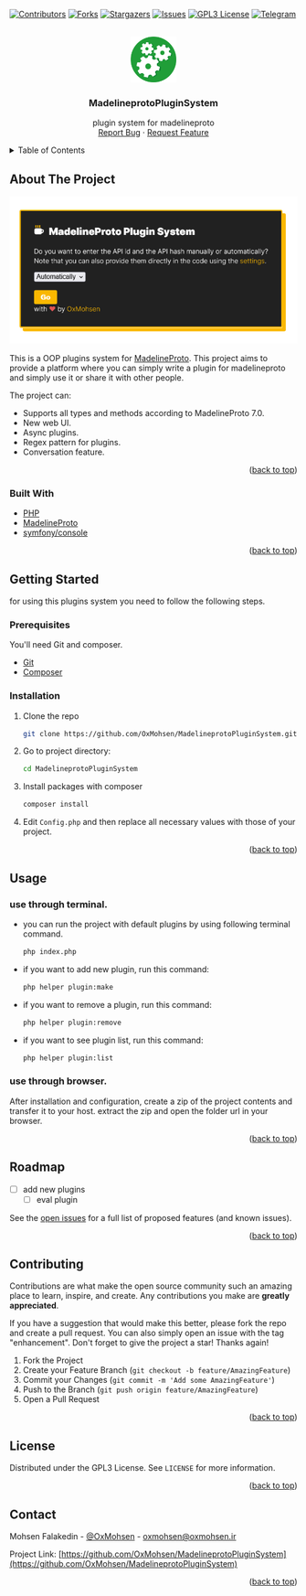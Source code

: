 <div id="top"></div>

[![Contributors][contributors-shield]][contributors-url]
[![Forks][forks-shield]][forks-url]
[![Stargazers][stars-shield]][stars-url]
[![Issues][issues-shield]][issues-url]
[![GPL3 License][license-shield]][license-url]
[![Telegram][telegram-shield]][telegram-url]

<br />
<div align="center">
  <a href="https://github.com/OxMohsen/MadelineprotoPluginSystem">
      <img src="images/logo.png" alt="Madelineproto Plugin System Logo" width="80" height="80">
  </a>

<h3 align="center">MadelineprotoPluginSystem</h3>

  <p align="center">
    plugin system for madelineproto
    <br />
    <a href="https://github.com/OxMohsen/MadelineprotoPluginSystem/issues">Report Bug</a>
    ·
    <a href="https://github.com/OxMohsen/MadelineprotoPluginSystem/issues">Request Feature</a>
  </p>
</div>

<details>
  <summary>Table of Contents</summary>
  <ol>
    <li>
      <a href="#about-the-project">About The Project</a>
      <ul>
        <li><a href="#built-with">Built With</a></li>
      </ul>
    </li>
    <li>
      <a href="#getting-started">Getting Started</a>
      <ul>
        <li><a href="#prerequisites">Prerequisites</a></li>
        <li><a href="#installation">Installation</a></li>
      </ul>
    </li>
    <li><a href="#usage">Usage</a></li>
    <li><a href="#roadmap">Roadmap</a></li>
    <li><a href="#contributing">Contributing</a></li>
    <li><a href="#license">License</a></li>
    <li><a href="#contact">Contact</a></li>
  </ol>
</details>

## About The Project
[![Product Name Screen Shot][product-screenshot]](https://github.com/OxMohsen/MadelineprotoPluginSystem)

This is a OOP plugins system for [MadelineProto](https://docs.madelineproto.xyz/).
This project aims to provide a platform where you can simply write a plugin for madelineproto and simply use it or share it with
other people.

The project can:
- Supports all types and methods according to MadelineProto 7.0.
- New web UI.
- Async plugins.
- Regex pattern for plugins.
- Conversation feature.

<p align="right">(<a href="#top">back to top</a>)</p>

### Built With

* [PHP](https://www.php.net/)
* [MadelineProto](https://docs.madelineproto.xyz/)
* [symfony/console](https://symfony.com/doc/current/components/console.html)

<p align="right">(<a href="#top">back to top</a>)</p>

## Getting Started

for using this plugins system you need to follow the following steps.

### Prerequisites
You'll need Git and composer.
* [Git](https://git-scm.com/downloads)
* [Composer](https://getcomposer.org/download/)

### Installation

1. Clone the repo
   ```sh
   git clone https://github.com/OxMohsen/MadelineprotoPluginSystem.git
   ```
2. Go to project directory:
   ```sh
   cd MadelineprotoPluginSystem
   ```
3. Install packages with composer
   ```sh
   composer install
   ```
4. Edit `Config.php` and then replace all necessary values with those of your project.

<p align="right">(<a href="#top">back to top</a>)</p>

## Usage

### use through terminal.
* you can run the project with default plugins by using following terminal command.
   ```sh
   php index.php
   ```
* if you want to add new plugin, run this command:
   ```sh
   php helper plugin:make
   ```
* if you want to remove a plugin, run this command:
   ```sh
   php helper plugin:remove
   ```
* if you want to see plugin list, run this command:
   ```sh
   php helper plugin:list
   ```

### use through browser.
After installation and configuration, create a zip of the project contents and transfer it to your host.
extract the zip and open the folder url in your browser.

<p align="right">(<a href="#top">back to top</a>)</p>

## Roadmap

- [ ] add new plugins
    - [ ] eval plugin

See the [open issues](https://github.com/OxMohsen/MadelineprotoPluginSystem/issues) for a full list of proposed features (and known issues).

<p align="right">(<a href="#top">back to top</a>)</p>

## Contributing

Contributions are what make the open source community such an amazing place to learn, inspire, and create. Any contributions you make are **greatly appreciated**.

If you have a suggestion that would make this better, please fork the repo and create a pull request. You can also simply open an issue with the tag "enhancement".
Don't forget to give the project a star! Thanks again!

1. Fork the Project
2. Create your Feature Branch (`git checkout -b feature/AmazingFeature`)
3. Commit your Changes (`git commit -m 'Add some AmazingFeature'`)
4. Push to the Branch (`git push origin feature/AmazingFeature`)
5. Open a Pull Request

<p align="right">(<a href="#top">back to top</a>)</p>

## License

Distributed under the GPL3 License. See `LICENSE` for more information.

<p align="right">(<a href="#top">back to top</a>)</p>

## Contact

Mohsen Falakedin - [@OxMohsen](https://t.me/OxMohsen) - oxmohsen@oxmohsen.ir

Project Link: [https://github.com/OxMohsen/MadelineprotoPluginSystem](https://github.com/OxMohsen/MadelineprotoPluginSystem)

<p align="right">(<a href="#top">back to top</a>)</p>

[contributors-shield]: https://img.shields.io/github/contributors/OxMohsen/MadelineprotoPluginSystem.svg?style=for-the-badge
[contributors-url]: https://github.com/OxMohsen/MadelineprotoPluginSystem/graphs/contributors
[forks-shield]: https://img.shields.io/github/forks/OxMohsen/MadelineprotoPluginSystem.svg?style=for-the-badge
[forks-url]: https://github.com/OxMohsen/MadelineprotoPluginSystem/network/members
[stars-shield]: https://img.shields.io/github/stars/OxMohsen/MadelineprotoPluginSystem.svg?style=for-the-badge
[stars-url]: https://github.com/OxMohsen/MadelineprotoPluginSystem/stargazers
[issues-shield]: https://img.shields.io/github/issues/OxMohsen/MadelineprotoPluginSystem.svg?style=for-the-badge
[issues-url]: https://github.com/OxMohsen/MadelineprotoPluginSystem/issues
[license-shield]: https://img.shields.io/github/license/OxMohsen/MadelineprotoPluginSystem.svg?style=for-the-badge
[license-url]: https://github.com/OxMohsen/MadelineprotoPluginSystem/blob/master/LICENSE
[telegram-shield]: https://img.shields.io/badge/-telegram-black.svg?style=for-the-badge&logo=telegram&colorB=555
[telegram-url]: https://t.me/oxmohsen
[product-screenshot]: images/screenshot.png
